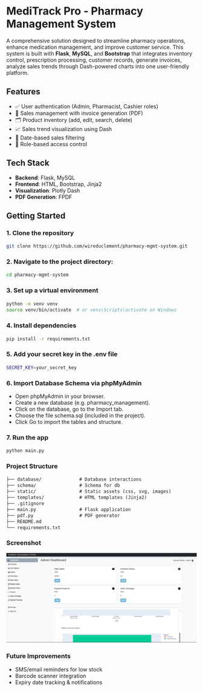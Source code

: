 
# MediTrack Pro - Pharmacy Management System

A comprehensive solution designed to streamline pharmacy operations, enhance medication management, and improve customer service. This system is built with **Flask**, **MySQL**, and **Bootstrap** that integrates inventory control, prescription processing, customer records, generate invoices, analyze sales trends through Dash-powered charts into one user-friendly platform.



## Features

- ✅ User authentication (Admin, Pharmacist, Cashier roles)
- 🧾 Sales management with invoice generation (PDF)
- 🗂 Product inventory (add, edit, search, delete)
- 📈 Sales trend visualization using Dash
- 📅 Date-based sales filtering
- 🔐 Role-based access control

## Tech Stack

- **Backend**: Flask, MySQL
- **Frontend**: HTML, Bootstrap, Jinja2
- **Visualization**: Plotly Dash
- **PDF Generation**: FPDF

## Getting Started

### 1. Clone the repository
```bash
git clone https://github.com/wireduclement/pharmacy-mgmt-system.git
```
    
### 2. Navigate to the project directory:
```bash
cd pharmacy-mgmt-system
```

### 3. Set up a virtual environment
```bash
python -m venv venv
source venv/bin/activate  # or venv\Scripts\activate on Windows
```

### 4. Install dependencies
```bash
pip install -r requirements.txt
```

### 5. Add your secret key in the .env file
```bash
SECRET_KEY=your_secret_key
```

### 6. Import Database Schema via phpMyAdmin
 - Open phpMyAdmin in your browser.
 - Create a new database (e.g. pharmacy_management).
 - Click on the database, go to the Import tab.
 - Choose the file schema.sql (included in the project).
 - Click Go to import the tables and structure.


### 7. Run the app
```python
python main.py
```

### Project Structure
```
├── database/              # Database interactions
├── schema/                # Schema for db
├── static/                # Static assets (css, svg, images)
├── templates/             # HTML templates (Jinja2)
├── .gitignore
├── main.py                # Flask application
├── pdf.py                 # PDF generator 
├── README.md      
└── requirements.txt 
```

### Screenshot
![screenshot](static/images/ss1.png)


### Future Improvements
 - SMS/email reminders for low stock
 - Barcode scanner integration
 - Expiry date tracking & notifications
